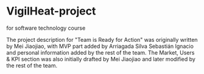 # VigilHeat-project
for software technology course

The project description for "Team is Ready for Action" was originally written by Mei Jiaojiao, with MVP part added by Arriagada Silva Sebastián Ignacio and personal information added by the rest of the team. 
The Market, Users & KPI section was also initially drafted by Mei Jiaojiao and later modified by the rest of the team. 
